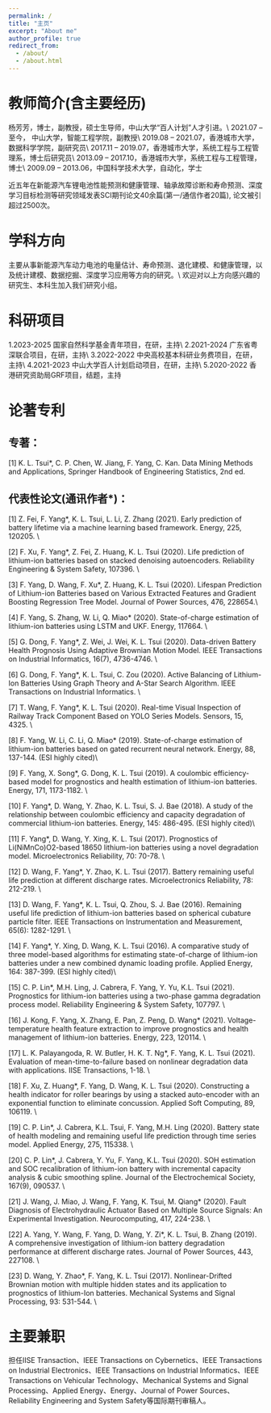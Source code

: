 ```yaml
---
permalink: /
title: "主页"
excerpt: "About me"
author_profile: true
redirect_from: 
  - /about/
  - /about.html
---
```


教师简介(含主要经历)
======
杨芳芳，博士，副教授，硕士生导师，中山大学“百人计划”人才引进。\\
2021.07 – 至今，  中山大学，智能工程学院，副教授\\
2019.08 – 2021.07，香港城市大学，数据科学学院，副研究员\\
2017.11 – 2019.07，香港城市大学，系统工程与工程管理系，博士后研究员\\
2013.09 – 2017.10，香港城市大学，系统工程与工程管理，博士\\
2009.09 – 2013.06，中国科学技术大学，自动化，学士<br />

近五年在新能源汽车锂电池性能预测和健康管理、轴承故障诊断和寿命预测、深度学习目标检测等研究领域发表SCI期刊论文40余篇(第一/通信作者20篇), 论文被引超过2500次。

学科方向
======
主要从事新能源汽车动力电池的电量估计、寿命预测、退化建模、和健康管理，以及统计建模、数据挖掘、深度学习应用等方向的研究。\\
欢迎对以上方向感兴趣的研究生、本科生加入我们研究小组。

科研项目
======
1.2023-2025 国家自然科学基金青年项目，在研，主持\\
2.2021-2024 广东省粤深联合项目，在研，主持\\
3.2022-2022 中央高校基本科研业务费项目，在研，主持\\
4.2021-2023 中山大学百人计划启动项目，在研，主持\\
5.2020-2022 香港研究资助局GRF项目，结题，主持

论著专利
======
专著：
-------
[1] K. L. Tsui*, C. P. Chen, W. Jiang, F. Yang, C. Kan. Data Mining Methods and Applications, Springer Handbook of Engineering Statistics, 2nd ed.

代表性论文(通讯作者*)：
-------
[1] Z. Fei, F. Yang*, K. L. Tsui, L. Li, Z. Zhang (2021). Early prediction of battery lifetime via a machine learning based framework. Energy, 225, 120205. \

[2] F. Xu, F. Yang*, Z. Fei, Z. Huang, K. L. Tsui (2020). Life prediction of lithium-ion batteries based on stacked denoising autoencoders. Reliability Engineering & System Safety, 107396. \

[3] F. Yang, D. Wang, F. Xu*, Z. Huang, K. L. Tsui (2020). Lifespan Prediction of Lithium-ion Batteries based on Various Extracted Features and Gradient Boosting Regression Tree Model. Journal of Power Sources, 476, 228654.\

[4] F. Yang, S. Zhang, W. Li, Q. Miao* (2020). State-of-charge estimation of lithium-ion batteries using LSTM and UKF. Energy, 117664. \

[5] G. Dong, F. Yang*, Z. Wei, J. Wei, K. L. Tsui (2020). Data-driven Battery Health Prognosis Using Adaptive Brownian Motion Model. IEEE Transactions on Industrial Informatics, 16(7), 4736-4746. \

[6] G. Dong, F. Yang*, K. L. Tsui, C. Zou (2020). Active Balancing of Lithium-Ion Batteries Using Graph Theory and A-Star Search Algorithm. IEEE Transactions on Industrial Informatics. \

[7] T. Wang, F. Yang*, K. L. Tsui (2020). Real-time Visual Inspection of Railway Track Component Based on YOLO Series Models. Sensors, 15, 4325. \

[8] F. Yang, W. Li, C. Li, Q. Miao* (2019). State-of-charge estimation of lithium-ion batteries based on gated recurrent neural network. Energy, 88, 137-144. (ESI highly cited)\

[9] F. Yang, X. Song*, G. Dong, K. L. Tsui (2019). A coulombic efficiency-based model for prognostics and health estimation of lithium-ion batteries. Energy, 171, 1173-1182. \

[10] F. Yang*, D. Wang, Y. Zhao, K. L. Tsui, S. J. Bae (2018). A study of the relationship between coulombic efficiency and capacity degradation of commercial lithium-ion batteries. Energy, 145: 486-495. (ESI highly cited)\

[11] F. Yang*, D. Wang, Y. Xing, K. L. Tsui (2017). Prognostics of Li(NiMnCo)O2-based 18650 lithium-ion batteries using a novel degradation model. Microelectronics Reliability, 70: 70-78. \

[12] D. Wang, F. Yang*, Y. Zhao, K. L. Tsui (2017). Battery remaining useful life prediction at different discharge rates. Microelectronics Reliability, 78: 212-219. \

[13] D. Wang, F. Yang*, K. L. Tsui, Q. Zhou, S. J. Bae (2016). Remaining useful life prediction of lithium-ion batteries based on spherical cubature particle filter. IEEE Transactions on Instrumentation and Measurement, 65(6): 1282-1291. \

[14] F. Yang*, Y. Xing, D. Wang, K. L. Tsui (2016). A comparative study of three model-based algorithms for estimating state-of-charge of lithium-ion batteries under a new combined dynamic loading profile. Applied Energy, 164: 387-399. (ESI highly cited)\

[15] C. P. Lin*, M.H. Ling, J. Cabrera, F. Yang, Y. Yu, K.L. Tsui (2021). Prognostics for lithium-ion batteries using a two-phase gamma degradation process model. Reliability Engineering & System Safety, 107797. \

[16] J. Kong, F. Yang, X. Zhang, E. Pan, Z. Peng, D. Wang* (2021). Voltage-temperature health feature extraction to improve prognostics and health management of lithium-ion batteries. Energy, 223, 120114. \

[17] L. K. Palayangoda, R. W. Butler, H. K. T. Ng*, F. Yang, K. L. Tsui (2021). Evaluation of mean-time-to-failure based on nonlinear degradation data with applications. IISE Transactions, 1-18. \

[18] F. Xu, Z. Huang*, F. Yang, D. Wang, K. L. Tsui (2020). Constructing a health indicator for roller bearings by using a stacked auto-encoder with an exponential function to eliminate concussion. Applied Soft Computing, 89, 106119. \

[19] C. P. Lin*, J. Cabrera, K.L. Tsui, F. Yang, M.H. Ling (2020). Battery state of health modeling and remaining useful life prediction through time series model. Applied Energy, 275, 115338. \

[20] C. P. Lin*, J. Cabrera, Y. Yu, F. Yang, K.L. Tsui (2020). SOH estimation and SOC recalibration of lithium-ion battery with incremental capacity analysis & cubic smoothing spline. Journal of the Electrochemical Society, 167(9), 090537. \

[21] J. Wang, J. Miao, J. Wang, F. Yang, K. Tsui, M. Qiang* (2020). Fault Diagnosis of Electrohydraulic Actuator Based on Multiple Source Signals: An Experimental Investigation. Neurocomputing, 417, 224-238. \

[22] A. Yang, Y. Wang, F. Yang, D. Wang, Y. Zi*, K. L. Tsui, B. Zhang (2019). A comprehensive investigation of lithium-ion battery degradation performance at different discharge rates.  Journal of Power Sources, 443, 227108. \

[23] D. Wang, Y. Zhao*, F. Yang, K. L. Tsui (2017). Nonlinear-Drifted Brownian motion with multiple hidden states and its application to prognostics of lithium-Ion batteries. Mechanical Systems and Signal Processing, 93: 531-544. \\

主要兼职
======
担任IISE Transaction、IEEE Transactions on Cybernetics、IEEE Transactions on Industrial Electronics、IEEE Transactions on Industrial Informatics、IEEE Transactions on Vehicular Technology、Mechanical Systems and Signal Processing、Applied Energy、Energy、Journal of Power Sources、Reliability Engineering and System Safety等国际期刊审稿人。
